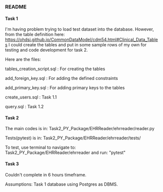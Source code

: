 ### README


#### Task 1
I'm having problem trying to load test dataset into the database. However, from the table definition here: https://ohdsi.github.io/CommonDataModel/cdm54.html#Clinical_Data_Tables
I could create the tables and put in some sample rows of my own for testing and code development for task 2.

Here are the files: 

tables_creation_script.sql : For creating the tables

add_foreign_key.sql : For adding the defined constraints

add_primary_key.sql : For adding primary keys to the tables

create_users.sql : Task 1.1

query.sql : Task 1.2


#### Task 2
The main codes is in: Task2_PY_Package/EHRReader/ehrreader/reader.py 

Tests(pytest) is in: Task2_PY_Package/EHRReader/ehrreader/tests/

To test, use terminal to navigate to: Task2_PY_Package/EHRReader/ehrreader
and run: "pytest"

#### Task 3
Couldn't complete in 6 hours timeframe.


Assumptions:
Task 1 database using Postgres as DBMS.